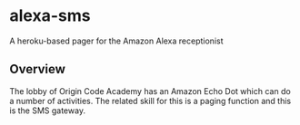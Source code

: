 # alexa-sms
A heroku-based pager for the Amazon Alexa receptionist

## Overview
The lobby of Origin Code Academy has an Amazon Echo Dot which can do a number of activities. The related skill for this is a paging function and this is the SMS gateway.
